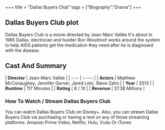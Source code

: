 +++
title = "Dallas Buyers Club"
tags = ["Biography","Drama"]
+++
## Dallas Buyers Club plot
Dallas Buyers Club is a movie directed by Jean-Marc Vallée It's about In 1985 Dallas, electrician and hustler Ron Woodroof works around the system to help AIDS patients get the medication they need after he is diagnosed with the disease.
## Cast And Summary
| **Director**      | Jean-Marc Vallée |
    | :---        |    :----:   |
    |  **Actors** | Matthew McConaughey, Jennifer Garner, Jared Leto, Steve Zahn |
    | **Year**   | 2013    |
    |  **Runtime** | 117 Minutes |
    |  **Rating** | 8 / 10 | 
    |  **Revenue** | 27.3$ Millions |
### How To Watch / Stream Dallas Buyers Club
You can watch Dallas Buyers Club on Disney+.
Also, you can stream Dallas Buyers Club via purchasing or having a rent on any of those streaming platforms.
Amazon Prime Video, Netflix, Hulu, Vudu Or iTunes